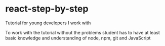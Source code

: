 # react-step-by-step
Tutorial for young developers I work with

To work with the tutorial without the problems student has to have at least
basic knowledge and understanding of node, npm, git and JavaScript